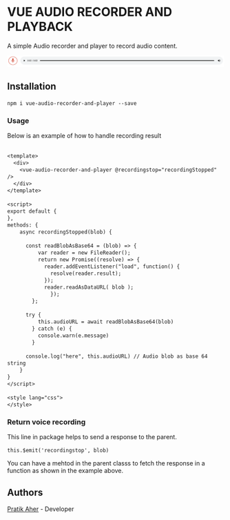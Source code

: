 # VUE AUDIO RECORDER AND PLAYBACK

A simple Audio recorder and player to record audio content.

![](https://raw.githubusercontent.com/pratikaher88/vue-audio-recorder-and-player/master/screenshot.png)

## Installation

```
npm i vue-audio-recorder-and-player --save
```

### Usage

Below is an example of how to handle recording result

```

<template>
  <div>
    <vue-audio-recorder-and-player @recordingstop="recordingStopped" />
  </div>
</template>
 
<script>
export default {
},
methods: {
    async recordingStopped(blob) {

      const readBlobAsBase64 = (blob) => {
          var reader = new FileReader();
          return new Promise((resolve) => {
            reader.addEventListener("load", function() {
              resolve(reader.result);
            }); 
            reader.readAsDataURL( blob );
              });
        };

      try {
          this.audioURL = await readBlobAsBase64(blob)  
        } catch (e) {
          console.warn(e.message)
        }

      console.log("here", this.audioURL) // Audio blob as base 64 string
    }
}
</script> 
 
<style lang="css">
</style> 

```

### Return voice recording

This line in package helps to send a response to the parent.

```
this.$emit('recordingstop', blob)
```

You can have a mehtod in the parent classs to fetch the response in a function as shown in the example above.

## Authors

[Pratik Aher](https://www.linkedin.com/in/pratikaher88/) - Developer

